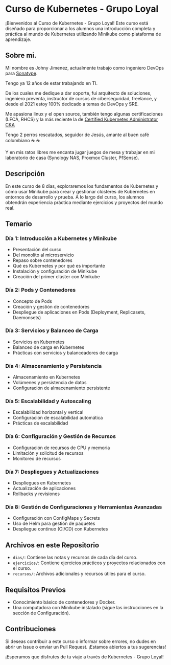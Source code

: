 # Curso de Kubernetes - Grupo Loyal

¡Bienvenidos al Curso de Kubernetes - Grupo Loyal! Este curso está diseñado para proporcionar a los alumnos una introducción completa y práctica al mundo de Kubernetes utilizando Minikube como plataforma de aprendizaje.

## Sobre mi.

Mi nombre es Johny Jimenez, actualmente trabajo como ingeniero DevOps para [Sonatype](https://www.sonatype.com/).

Tengo ya 12 años de estar trabajando en TI.

De los cuales me dedique a dar soporte, fui arquitecto de soluciones, ingeniero preventa, instructor de cursos de ciberseguridad, freelance, y desde el 2021 estoy 100% dedicado a temas de DevOps y SRE.

Me apasiona linux y el open source, también tengo algunas certificaciones (LFCA, RHCS) y la más reciente la de [Certified Kubernetes Administrator CKA](https://www.credly.com/badges/98b78246-dc0d-4b1d-a62d-f96d4617b246/linked_in_profile)

Tengo 2 perros rescatados, seguidor de Jesús, amante al buen café colombiano ☕ :coffee: 

Y en mis ratos libres me encanta jugar juegos de mesa y trabajar en mi laboratorio de casa (Synology NAS, Proxmox Cluster, PfSense).

## Descripción

En este curso de 8 días, exploraremos los fundamentos de Kubernetes y cómo usar Minikube para crear y gestionar clústeres de Kubernetes en entornos de desarrollo y prueba. A lo largo del curso, los alumnos obtendrán experiencia práctica mediante ejercicios y proyectos del mundo real.

## Temario

### Día 1: Introducción a Kubernetes y Minikube
- Presentación del curso
- Del monolito al microservicio
- Repaso sobre contenedores
- Qué es Kubernetes y por qué es importante
- Instalación y configuración de Minikube
- Creación del primer clúster con Minikube

### Día 2: Pods y Contenedores
- Concepto de Pods
- Creación y gestión de contenedores
- Despliegue de aplicaciones en Pods (Deployment, Replicasets, Daemonsets)

### Día 3: Servicios y Balanceo de Carga
- Servicios en Kubernetes
- Balanceo de carga en Kubernetes
- Prácticas con servicios y balanceadores de carga

### Día 4: Almacenamiento y Persistencia
- Almacenamiento en Kubernetes
- Volúmenes y persistencia de datos
- Configuración de almacenamiento persistente

### Día 5: Escalabilidad y Autoscaling
- Escalabilidad horizontal y vertical
- Configuración de escalabilidad automática
- Prácticas de escalabilidad

### Día 6: Configuración y Gestión de Recursos
- Configuración de recursos de CPU y memoria
- Limitación y solicitud de recursos
- Monitoreo de recursos

### Día 7: Despliegues y Actualizaciones
- Despliegues en Kubernetes
- Actualización de aplicaciones
- Rollbacks y revisiones

### Día 8: Gestión de Configuraciones y Herramientas Avanzadas
- Configuración con ConfigMaps y Secrets
- Uso de Helm para gestión de paquetes
- Despliegue continuo (CI/CD) con Kubernetes

## Archivos en este Repositorio

- `dias/`: Contiene las notas y recursos de cada día del curso.
- `ejercicios/`: Contiene ejercicios prácticos y proyectos relacionados con el curso.
- `recursos/`: Archivos adicionales y recursos útiles para el curso.

## Requisitos Previos

- Conocimiento básico de contenedores y Docker.
- Una computadora con Minikube instalado (sigue las instrucciones en la sección de Configuración).

## Contribuciones

Si deseas contribuir a este curso o informar sobre errores, no dudes en abrir un Issue o enviar un Pull Request. ¡Estamos abiertos a tus sugerencias!

¡Esperamos que disfrutes de tu viaje a través de Kubernetes - Grupo Loyal!